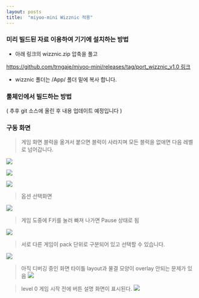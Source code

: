 ```yaml
---
layout: posts
title:  "miyoo-mini Wizznic 적용"
---
```


### 미리 빌드된 자료 이용하여 기기에 설치하는 방법

- 아래 링크의 wizznic.zip 압축을 풀고 

[https://github.com/trngaje/miyoo-mini/releases/tag/port_wizznic_v1.0 링크](https://github.com/trngaje/miyoo-mini/releases/tag/port_wizznic_v1.0)

- wizznic 폴더는 /App/ 폴더 밑에 복사 합니다.

  
### 툴체인에서 빌드하는 방법

( 추후 git 소스에 올린 후 내용 업데이트 예정입니다 )


### 구동 화면

> 게임 화면 블럭을 옮겨서 붙으면 블럭이 사라지며 모든 블럭을 없애면 다음 레벨로 넘어갑니다.

![](/images/2022-02-19/miyoo_wizznic_1.png)

![](/images/2022-02-19/miyoo_wizznic_5.png)

![](/images/2022-02-19/miyoo_wizznic_2.png)


> 옵션 선택화면 

![](/images/2022-02-19/miyoo_wizznic_3.png)

> 게임 도중에 F키를 눌러 빠져 나가면 Pause 상태로 됨

![](/images/2022-02-19/miyoo_wizznic_4.png)

> 서로 다른 게임이 pack 단위로 구분되어 있고 선택할 수 있습니다.

![](/images/2022-02-19/miyoo_wizznic_6.png)

> 아직 디버깅 중인 화면 타이틀 layout과 물결 모양이 overlay 안되는 문제가 있음
![](/images/2022-02-19/miyoo_wizznic_7.png)

> level 0 게임 시작 전에 버튼 설명 화면이 표시된다.
![](/images/2022-02-19/miyoo_wizznic_8.png)

